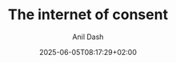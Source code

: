 ---
layout: post
title: "The internet of consent"
link: "https://www.anildash.com//2025/05/27/2025-05-27-internet-of-consent"
author: Anil Dash
published_date: 27/05/2025
description: "Click « I agree » to continue. You didn’t click it, though. Or maybe you did? I don’t know, it doesn’t matter."
language: en
categories: "articles"
tags: "internet surveillance vie-privée"
og-tags: "internet surveillance vie-privée"
date: "2025-06-05T08:17:29+02:00"
permalink: /:categories/:year/:month/:day/:title/
---